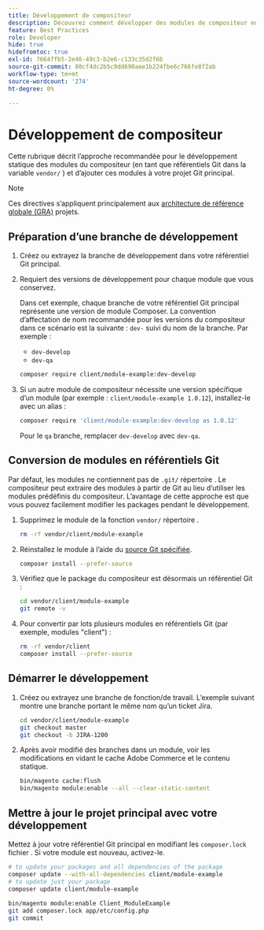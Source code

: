 ```yaml
---
title: Développement de compositeur
description: Découvrez comment développer des modules de compositeur en place dans le répertoire "vendor/".
feature: Best Practices
role: Developer
hide: true
hidefromtoc: true
exl-id: 7664ffb5-2e46-49c3-b2e6-c133c35d2f6b
source-git-commit: 80cf4dc2b5c9dd690aee1b224fbe6c766fe8f2ab
workflow-type: tm+mt
source-wordcount: '274'
ht-degree: 0%

---
```


# Développement de compositeur

Cette rubrique décrit l’approche recommandée pour le développement statique des modules du compositeur (en tant que référentiels Git dans la variable `vendor/` ) et d’ajouter ces modules à votre projet Git principal.

>[!NOTE]
>
>Ces directives s’appliquent principalement aux [architecture de référence globale (GRA)](../overview.md) projets.

## Préparation d’une branche de développement

1. Créez ou extrayez la branche de développement dans votre référentiel Git principal.
1. Requiert des versions de développement pour chaque module que vous conservez.

   Dans cet exemple, chaque branche de votre référentiel Git principal représente une version de module Composer. La convention d’affectation de nom recommandée pour les versions du compositeur dans ce scénario est la suivante : `dev-` suivi du nom de la branche. Par exemple :

   - `dev-develop`
   - `dev-qa`

   ```bash
   composer require client/module-example:dev-develop
   ```

1. Si un autre module de compositeur nécessite une version spécifique d’un module (par exemple : `client/module-example 1.0.12`), installez-le avec un alias :

   ```bash
   composer require 'client/module-example:dev-develop as 1.0.12'
   ```

   Pour le `qa` branche, remplacer `dev-develop` avec `dev-qa`.

## Conversion de modules en référentiels Git

Par défaut, les modules ne contiennent pas de `.git/` répertoire . Le compositeur peut extraire des modules à partir de Git au lieu d’utiliser les modules prédéfinis du compositeur. L’avantage de cette approche est que vous pouvez facilement modifier les packages pendant le développement.

1. Supprimez le module de la fonction `vendor/` répertoire .

   ```bash
   rm -rf vendor/client/module-example
   ```

1. Réinstallez le module à l’aide du [source Git spécifiée](#prepare-a-development-branch).

   ```bash
   composer install --prefer-source
   ```

1. Vérifiez que le package du compositeur est désormais un référentiel Git :

   ```bash
   cd vendor/client/module-example
   git remote -v
   ```

1. Pour convertir par lots plusieurs modules en référentiels Git (par exemple, modules &quot;client&quot;) :

   ```bash
   rm -rf vendor/client
   composer install --prefer-source
   ```

## Démarrer le développement

1. Créez ou extrayez une branche de fonction/de travail. L’exemple suivant montre une branche portant le même nom qu’un ticket Jira.

   ```bash
   cd vendor/client/module-example
   git checkout master
   git checkout -b JIRA-1200
   ```

1. Après avoir modifié des branches dans un module, voir les modifications en vidant le cache Adobe Commerce et le contenu statique.

   ```bash
   bin/magento cache:flush
   bin/magento module:enable --all --clear-static-content
   ```

## Mettre à jour le projet principal avec votre développement

Mettez à jour votre référentiel Git principal en modifiant les `composer.lock` fichier . Si votre module est nouveau, activez-le.

```bash
# to update your packages and all dependencies of the package
composer update --with-all-dependencies client/module-example
# to update just your package
composer update client/module-example
 
bin/magento module:enable Client_ModuleExample
git add composer.lock app/etc/config.php
git commit
```
